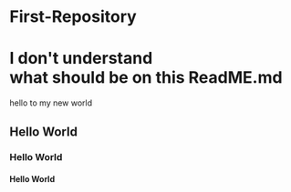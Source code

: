 # First-Repository

<h1> I don't understand <br> <strong>what</strong> should be on this ReadME.md </h1>

<p>hello to my new world</p>

<h2> Hello World </h2>
<h3> Hello World </h3>
<h4> Hello World </h4>
